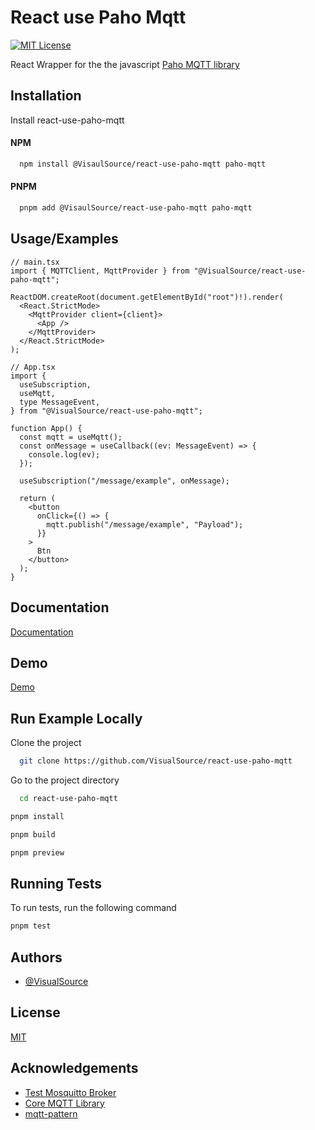 # React use Paho Mqtt

[![MIT License](https://img.shields.io/badge/License-MIT-green.svg)](https://choosealicense.com/licenses/mit/)

React Wrapper for the the javascript [Paho MQTT library](https://www.npmjs.com/package/paho-mqtt)

## Installation

Install react-use-paho-mqtt

#### NPM

```bash
  npm install @VisaulSource/react-use-paho-mqtt paho-mqtt
```

#### PNPM

```bash
  pnpm add @VisaulSource/react-use-paho-mqtt paho-mqtt
```

## Usage/Examples

```tsx
// main.tsx
import { MQTTClient, MqttProvider } from "@VisualSource/react-use-paho-mqtt";

ReactDOM.createRoot(document.getElementById("root")!).render(
  <React.StrictMode>
    <MqttProvider client={client}>
      <App />
    </MqttProvider>
  </React.StrictMode>
);

// App.tsx
import {
  useSubscription,
  useMqtt,
  type MessageEvent,
} from "@VisualSource/react-use-paho-mqtt";

function App() {
  const mqtt = useMqtt();
  const onMessage = useCallback((ev: MessageEvent) => {
    console.log(ev);
  });

  useSubscription("/message/example", onMessage);

  return (
    <button
      onClick={() => {
        mqtt.publish("/message/example", "Payload");
      }}
    >
      Btn
    </button>
  );
}
```

## Documentation

[Documentation](https://visualsource.github.io/react-use-paho-mqtt/docs)

## Demo

[Demo](https://visualsource.github.io/react-use-paho-mqtt/demo)

## Run Example Locally

Clone the project

```bash
  git clone https://github.com/VisualSource/react-use-paho-mqtt
```

Go to the project directory

```bash
  cd react-use-paho-mqtt
```

```bash
pnpm install
```

```bash
pnpm build
```

```bash
pnpm preview
```

## Running Tests

To run tests, run the following command

```bash
pnpm test
```

## Authors

- [@VisualSource](https://www.github.com/visualsource)

## License

[MIT](https://choosealicense.com/licenses/mit/)

## Acknowledgements

- [Test Mosquitto Broker](https://test.mosquitto.org/)
- [Core MQTT Library](https://www.npmjs.com/package/paho-mqtt)
- [mqtt-pattern](https://www.npmjs.com/package/mqtt-pattern)

